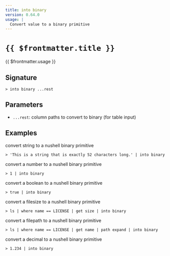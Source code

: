 ```yaml
---
title: into binary
version: 0.64.0
usage: |
  Convert value to a binary primitive
---
```


# <code>{{ $frontmatter.title }}</code>

<div style='white-space: pre-wrap;'>{{ $frontmatter.usage }}</div>

## Signature

```> into binary ...rest```

## Parameters

 -  `...rest`: column paths to convert to binary (for table input)

## Examples

convert string to a nushell binary primitive
```shell
> 'This is a string that is exactly 52 characters long.' | into binary
```

convert a number to a nushell binary primitive
```shell
> 1 | into binary
```

convert a boolean to a nushell binary primitive
```shell
> true | into binary
```

convert a filesize to a nushell binary primitive
```shell
> ls | where name == LICENSE | get size | into binary
```

convert a filepath to a nushell binary primitive
```shell
> ls | where name == LICENSE | get name | path expand | into binary
```

convert a decimal to a nushell binary primitive
```shell
> 1.234 | into binary
```
